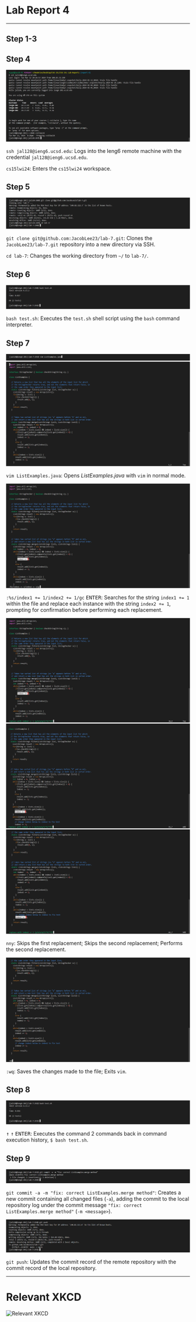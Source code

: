 # Lab Report 4

---

## Step 1-3

## Step 4

![Step 4](../assets/report-4/step-4.png)

`ssh jal128@ieng6.ucsd.edu`: Logs into the Ieng6 remote machine with the credential `jal128@ieng6.ucsd.edu`.

`cs15lwi24`: Enters the `cs15lwi24` workspace.

## Step 5

![Step 5](../assets/report-4/step-5.png)

`git clone git@github.com:JacobLee23/lab-7.git`: Clones the `JacobLee23/lab-7.git` repository into a new directory via SSH.

`cd lab-7`: Changes the working directory from `~/` to `lab-7/`.

## Step 6

![Step 6](../assets/report-4/step-6.png)

`bash test.sh`: Executes the `test.sh` shell script using the `bash` command interpreter.

## Step 7

![Step 7a](../assets/report-4/step-7a.png)
![Step 7b](../assets/report-4/step-7b.png)

`vim ListExamples.java`: Opens *ListExamples.java* with `vim` in normal mode.

![Step 7c](../assets/report-4/step-7c.png)

`:%s/index1 += 1/index2 += 1/gc` <kbd>ENTER</kbd>: Searches for the string `index1 += 1` within the file and replace each instance with the string `index2 += 1`, prompting for confirmation before performing each replacement.

![Step 7d](../assets/report-4/step-7d.png)
![Step 7e](../assets/report-4/step-7e.png)
![Step 7f](../assets/report-4/step-7f.png)

`nny`: Skips the first replacement; Skips the second replacement; Performs the second replacement.

![Step 7g](../assets/report-4/step-7g.png)

`:wq`: Saves the changes made to the file; Exits `vim`.

## Step 8

![Step 8](../assets/report-4/step-8.png)

<kbd>↑</kbd> <kbd>↑</kbd> <kbd>ENTER</kbd>: Executes the command 2 commands back in command execution history, `$ bash test.sh`.

## Step 9

![Step 9b](../assets/report-4/step-9a.png)

`git commit -a -m "fix: correct ListExamples.merge method"`: Creates a new commit containing all changed files (`-a`), adding the commit to the local repository log under the commit message `"fix: correct ListExamples.merge method"` (`-m <message>`).

![Step 9b](../assets/report-4/step-9b.png)

`git push`: Updates the commit record of the remote repository with the commit record of the local repository.

---

# Relevant XKCD

![Relevant XKCD](https://imgs.xkcd.com/comics/real_programmers.png)
